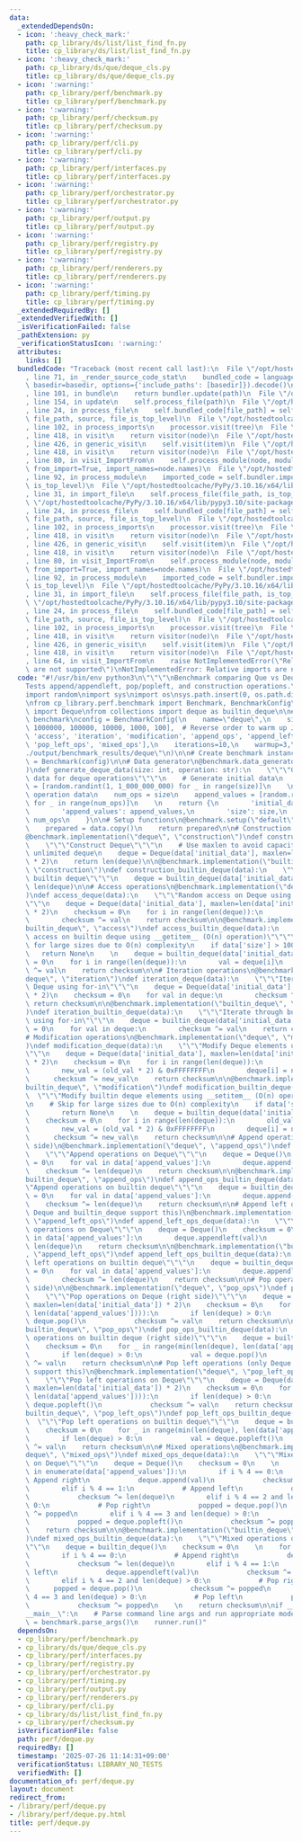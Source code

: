 ```yaml
---
data:
  _extendedDependsOn:
  - icon: ':heavy_check_mark:'
    path: cp_library/ds/list/list_find_fn.py
    title: cp_library/ds/list/list_find_fn.py
  - icon: ':heavy_check_mark:'
    path: cp_library/ds/que/deque_cls.py
    title: cp_library/ds/que/deque_cls.py
  - icon: ':warning:'
    path: cp_library/perf/benchmark.py
    title: cp_library/perf/benchmark.py
  - icon: ':warning:'
    path: cp_library/perf/checksum.py
    title: cp_library/perf/checksum.py
  - icon: ':warning:'
    path: cp_library/perf/cli.py
    title: cp_library/perf/cli.py
  - icon: ':warning:'
    path: cp_library/perf/interfaces.py
    title: cp_library/perf/interfaces.py
  - icon: ':warning:'
    path: cp_library/perf/orchestrator.py
    title: cp_library/perf/orchestrator.py
  - icon: ':warning:'
    path: cp_library/perf/output.py
    title: cp_library/perf/output.py
  - icon: ':warning:'
    path: cp_library/perf/registry.py
    title: cp_library/perf/registry.py
  - icon: ':warning:'
    path: cp_library/perf/renderers.py
    title: cp_library/perf/renderers.py
  - icon: ':warning:'
    path: cp_library/perf/timing.py
    title: cp_library/perf/timing.py
  _extendedRequiredBy: []
  _extendedVerifiedWith: []
  _isVerificationFailed: false
  _pathExtension: py
  _verificationStatusIcon: ':warning:'
  attributes:
    links: []
  bundledCode: "Traceback (most recent call last):\n  File \"/opt/hostedtoolcache/PyPy/3.10.16/x64/lib/pypy3.10/site-packages/onlinejudge_verify/documentation/build.py\"\
    , line 71, in _render_source_code_stat\n    bundled_code = language.bundle(stat.path,\
    \ basedir=basedir, options={'include_paths': [basedir]}).decode()\n  File \"/opt/hostedtoolcache/PyPy/3.10.16/x64/lib/pypy3.10/site-packages/onlinejudge_verify/languages/python.py\"\
    , line 101, in bundle\n    return bundler.update(path)\n  File \"/opt/hostedtoolcache/PyPy/3.10.16/x64/lib/pypy3.10/site-packages/onlinejudge_verify/languages/python_bundle.py\"\
    , line 154, in update\n    self.process_file(path)\n  File \"/opt/hostedtoolcache/PyPy/3.10.16/x64/lib/pypy3.10/site-packages/onlinejudge_verify/languages/python_bundle.py\"\
    , line 24, in process_file\n    self.bundled_code[file_path] = self.process_imports(tree,\
    \ file_path, source, file_is_top_level)\n  File \"/opt/hostedtoolcache/PyPy/3.10.16/x64/lib/pypy3.10/site-packages/onlinejudge_verify/languages/python_bundle.py\"\
    , line 102, in process_imports\n    processor.visit(tree)\n  File \"/opt/hostedtoolcache/PyPy/3.10.16/x64/lib/pypy3.10/ast.py\"\
    , line 418, in visit\n    return visitor(node)\n  File \"/opt/hostedtoolcache/PyPy/3.10.16/x64/lib/pypy3.10/ast.py\"\
    , line 426, in generic_visit\n    self.visit(item)\n  File \"/opt/hostedtoolcache/PyPy/3.10.16/x64/lib/pypy3.10/ast.py\"\
    , line 418, in visit\n    return visitor(node)\n  File \"/opt/hostedtoolcache/PyPy/3.10.16/x64/lib/pypy3.10/site-packages/onlinejudge_verify/languages/python_bundle.py\"\
    , line 80, in visit_ImportFrom\n    self.process_module(node, module_path, file_is_top_level,\
    \ from_import=True, import_names=node.names)\n  File \"/opt/hostedtoolcache/PyPy/3.10.16/x64/lib/pypy3.10/site-packages/onlinejudge_verify/languages/python_bundle.py\"\
    , line 92, in process_module\n    imported_code = self.bundler.import_file(module_path,\
    \ is_top_level)\n  File \"/opt/hostedtoolcache/PyPy/3.10.16/x64/lib/pypy3.10/site-packages/onlinejudge_verify/languages/python_bundle.py\"\
    , line 31, in import_file\n    self.process_file(file_path, is_top_level)\n  File\
    \ \"/opt/hostedtoolcache/PyPy/3.10.16/x64/lib/pypy3.10/site-packages/onlinejudge_verify/languages/python_bundle.py\"\
    , line 24, in process_file\n    self.bundled_code[file_path] = self.process_imports(tree,\
    \ file_path, source, file_is_top_level)\n  File \"/opt/hostedtoolcache/PyPy/3.10.16/x64/lib/pypy3.10/site-packages/onlinejudge_verify/languages/python_bundle.py\"\
    , line 102, in process_imports\n    processor.visit(tree)\n  File \"/opt/hostedtoolcache/PyPy/3.10.16/x64/lib/pypy3.10/ast.py\"\
    , line 418, in visit\n    return visitor(node)\n  File \"/opt/hostedtoolcache/PyPy/3.10.16/x64/lib/pypy3.10/ast.py\"\
    , line 426, in generic_visit\n    self.visit(item)\n  File \"/opt/hostedtoolcache/PyPy/3.10.16/x64/lib/pypy3.10/ast.py\"\
    , line 418, in visit\n    return visitor(node)\n  File \"/opt/hostedtoolcache/PyPy/3.10.16/x64/lib/pypy3.10/site-packages/onlinejudge_verify/languages/python_bundle.py\"\
    , line 80, in visit_ImportFrom\n    self.process_module(node, module_path, file_is_top_level,\
    \ from_import=True, import_names=node.names)\n  File \"/opt/hostedtoolcache/PyPy/3.10.16/x64/lib/pypy3.10/site-packages/onlinejudge_verify/languages/python_bundle.py\"\
    , line 92, in process_module\n    imported_code = self.bundler.import_file(module_path,\
    \ is_top_level)\n  File \"/opt/hostedtoolcache/PyPy/3.10.16/x64/lib/pypy3.10/site-packages/onlinejudge_verify/languages/python_bundle.py\"\
    , line 31, in import_file\n    self.process_file(file_path, is_top_level)\n  File\
    \ \"/opt/hostedtoolcache/PyPy/3.10.16/x64/lib/pypy3.10/site-packages/onlinejudge_verify/languages/python_bundle.py\"\
    , line 24, in process_file\n    self.bundled_code[file_path] = self.process_imports(tree,\
    \ file_path, source, file_is_top_level)\n  File \"/opt/hostedtoolcache/PyPy/3.10.16/x64/lib/pypy3.10/site-packages/onlinejudge_verify/languages/python_bundle.py\"\
    , line 102, in process_imports\n    processor.visit(tree)\n  File \"/opt/hostedtoolcache/PyPy/3.10.16/x64/lib/pypy3.10/ast.py\"\
    , line 418, in visit\n    return visitor(node)\n  File \"/opt/hostedtoolcache/PyPy/3.10.16/x64/lib/pypy3.10/ast.py\"\
    , line 426, in generic_visit\n    self.visit(item)\n  File \"/opt/hostedtoolcache/PyPy/3.10.16/x64/lib/pypy3.10/ast.py\"\
    , line 418, in visit\n    return visitor(node)\n  File \"/opt/hostedtoolcache/PyPy/3.10.16/x64/lib/pypy3.10/site-packages/onlinejudge_verify/languages/python_bundle.py\"\
    , line 64, in visit_ImportFrom\n    raise NotImplementedError(\"Relative imports\
    \ are not supported\")\nNotImplementedError: Relative imports are not supported\n"
  code: "#!/usr/bin/env python3\n\"\"\"\nBenchmark comparing Que vs Deque vs collections.deque.\n\
    Tests append/appendleft, pop/popleft, and construction operations.\n\"\"\"\n\n\
    import random\nimport sys\nimport os\nsys.path.insert(0, os.path.dirname(os.path.dirname(os.path.abspath(__file__))))\n\
    \nfrom cp_library.perf.benchmark import Benchmark, BenchmarkConfig\nfrom cp_library.ds.que.deque_cls\
    \ import Deque\nfrom collections import deque as builtin_deque\n\n# Configure\
    \ benchmark\nconfig = BenchmarkConfig(\n    name=\"deque\",\n    sizes=[10000000,\
    \ 1000000, 100000, 10000, 1000, 100],  # Reverse order to warm up JIT\n    operations=['construction',\
    \ 'access', 'iteration', 'modification', 'append_ops', 'append_left_ops', 'pop_ops',\
    \ 'pop_left_ops', 'mixed_ops'],\n    iterations=10,\n    warmup=3,\n    output_dir=\"\
    ./output/benchmark_results/deque\"\n)\n\n# Create benchmark instance\nbenchmark\
    \ = Benchmark(config)\n\n# Data generator\n@benchmark.data_generator(\"default\"\
    )\ndef generate_deque_data(size: int, operation: str):\n    \"\"\"Generate test\
    \ data for deque operations\"\"\"\n    # Generate initial data\n    initial_data\
    \ = [random.randint(1, 1_000_000_000) for _ in range(size)]\n    \n    # Generate\
    \ operation data\n    num_ops = size\n    append_values = [random.randint(1, 1_000_000_000)\
    \ for _ in range(num_ops)]\n    \n    return {\n        'initial_data': initial_data,\n\
    \        'append_values': append_values,\n        'size': size,\n        'num_ops':\
    \ num_ops\n    }\n\n# Setup functions\n@benchmark.setup(\"default\")\ndef setup(data):\n\
    \    prepared = data.copy()\n    return prepared\n\n# Construction operation\n\
    @benchmark.implementation(\"deque\", \"construction\")\ndef construction_deque(data):\n\
    \    \"\"\"Construct Deque\"\"\"\n    # Use maxlen to avoid capacity issues with\
    \ unlimited deque\n    deque = Deque(data['initial_data'], maxlen=len(data['initial_data'])\
    \ * 2)\n    return len(deque)\n\n@benchmark.implementation(\"builtin_deque\",\
    \ \"construction\")\ndef construction_builtin_deque(data):\n    \"\"\"Construct\
    \ builtin deque\"\"\"\n    deque = builtin_deque(data['initial_data'])\n    return\
    \ len(deque)\n\n# Access operations\n@benchmark.implementation(\"deque\", \"access\"\
    )\ndef access_deque(data):\n    \"\"\"Random access on Deque using __getitem__\"\
    \"\"\n    deque = Deque(data['initial_data'], maxlen=len(data['initial_data'])\
    \ * 2)\n    checksum = 0\n    for i in range(len(deque)):\n        val = deque[i]\n\
    \        checksum ^= val\n    return checksum\n\n@benchmark.implementation(\"\
    builtin_deque\", \"access\")\ndef access_builtin_deque(data):\n    \"\"\"Random\
    \ access on builtin deque using __getitem__ (O(n) operation)\"\"\"\n    # Skip\
    \ for large sizes due to O(n) complexity\n    if data['size'] > 10000:\n     \
    \   return None\n    \n    deque = builtin_deque(data['initial_data'])\n    checksum\
    \ = 0\n    for i in range(len(deque)):\n        val = deque[i]\n        checksum\
    \ ^= val\n    return checksum\n\n# Iteration operations\n@benchmark.implementation(\"\
    deque\", \"iteration\")\ndef iteration_deque(data):\n    \"\"\"Iterate through\
    \ Deque using for-in\"\"\"\n    deque = Deque(data['initial_data'], maxlen=len(data['initial_data'])\
    \ * 2)\n    checksum = 0\n    for val in deque:\n        checksum ^= val\n   \
    \ return checksum\n\n@benchmark.implementation(\"builtin_deque\", \"iteration\"\
    )\ndef iteration_builtin_deque(data):\n    \"\"\"Iterate through builtin deque\
    \ using for-in\"\"\"\n    deque = builtin_deque(data['initial_data'])\n    checksum\
    \ = 0\n    for val in deque:\n        checksum ^= val\n    return checksum\n\n\
    # Modification operations\n@benchmark.implementation(\"deque\", \"modification\"\
    )\ndef modification_deque(data):\n    \"\"\"Modify Deque elements using __setitem__\"\
    \"\"\n    deque = Deque(data['initial_data'], maxlen=len(data['initial_data'])\
    \ * 2)\n    checksum = 0\n    for i in range(len(deque)):\n        old_val = deque[i]\n\
    \        new_val = (old_val * 2) & 0xFFFFFFFF\n        deque[i] = new_val\n  \
    \      checksum ^= new_val\n    return checksum\n\n@benchmark.implementation(\"\
    builtin_deque\", \"modification\")\ndef modification_builtin_deque(data):\n  \
    \  \"\"\"Modify builtin deque elements using __setitem__ (O(n) operation)\"\"\"\
    \n    # Skip for large sizes due to O(n) complexity\n    if data['size'] > 10000:\n\
    \        return None\n    \n    deque = builtin_deque(data['initial_data'])\n\
    \    checksum = 0\n    for i in range(len(deque)):\n        old_val = deque[i]\n\
    \        new_val = (old_val * 2) & 0xFFFFFFFF\n        deque[i] = new_val\n  \
    \      checksum ^= new_val\n    return checksum\n\n# Append operations (right\
    \ side)\n@benchmark.implementation(\"deque\", \"append_ops\")\ndef append_ops_deque(data):\n\
    \    \"\"\"Append operations on Deque\"\"\"\n    deque = Deque()\n    checksum\
    \ = 0\n    for val in data['append_values']:\n        deque.append(val)\n    \
    \    checksum ^= len(deque)\n    return checksum\n\n@benchmark.implementation(\"\
    builtin_deque\", \"append_ops\")\ndef append_ops_builtin_deque(data):\n    \"\"\
    \"Append operations on builtin deque\"\"\"\n    deque = builtin_deque()\n    checksum\
    \ = 0\n    for val in data['append_values']:\n        deque.append(val)\n    \
    \    checksum ^= len(deque)\n    return checksum\n\n# Append left operations (only\
    \ Deque and builtin_deque support this)\n@benchmark.implementation(\"deque\",\
    \ \"append_left_ops\")\ndef append_left_ops_deque(data):\n    \"\"\"Append left\
    \ operations on Deque\"\"\"\n    deque = Deque()\n    checksum = 0\n    for val\
    \ in data['append_values']:\n        deque.appendleft(val)\n        checksum ^=\
    \ len(deque)\n    return checksum\n\n@benchmark.implementation(\"builtin_deque\"\
    , \"append_left_ops\")\ndef append_left_ops_builtin_deque(data):\n    \"\"\"Append\
    \ left operations on builtin deque\"\"\"\n    deque = builtin_deque()\n    checksum\
    \ = 0\n    for val in data['append_values']:\n        deque.appendleft(val)\n\
    \        checksum ^= len(deque)\n    return checksum\n\n# Pop operations (right\
    \ side)\n\n@benchmark.implementation(\"deque\", \"pop_ops\")\ndef pop_ops_deque(data):\n\
    \    \"\"\"Pop operations on Deque (right side)\"\"\"\n    deque = Deque(data['initial_data'],\
    \ maxlen=len(data['initial_data']) * 2)\n    checksum = 0\n    for _ in range(min(len(deque),\
    \ len(data['append_values']))):\n        if len(deque) > 0:\n            val =\
    \ deque.pop()\n            checksum ^= val\n    return checksum\n\n@benchmark.implementation(\"\
    builtin_deque\", \"pop_ops\")\ndef pop_ops_builtin_deque(data):\n    \"\"\"Pop\
    \ operations on builtin deque (right side)\"\"\"\n    deque = builtin_deque(data['initial_data'])\n\
    \    checksum = 0\n    for _ in range(min(len(deque), len(data['append_values']))):\n\
    \        if len(deque) > 0:\n            val = deque.pop()\n            checksum\
    \ ^= val\n    return checksum\n\n# Pop left operations (only Deque and builtin_deque\
    \ support this)\n@benchmark.implementation(\"deque\", \"pop_left_ops\")\ndef pop_left_ops_deque(data):\n\
    \    \"\"\"Pop left operations on Deque\"\"\"\n    deque = Deque(data['initial_data'],\
    \ maxlen=len(data['initial_data']) * 2)\n    checksum = 0\n    for _ in range(min(len(deque),\
    \ len(data['append_values']))):\n        if len(deque) > 0:\n            val =\
    \ deque.popleft()\n            checksum ^= val\n    return checksum\n\n@benchmark.implementation(\"\
    builtin_deque\", \"pop_left_ops\")\ndef pop_left_ops_builtin_deque(data):\n  \
    \  \"\"\"Pop left operations on builtin deque\"\"\"\n    deque = builtin_deque(data['initial_data'])\n\
    \    checksum = 0\n    for _ in range(min(len(deque), len(data['append_values']))):\n\
    \        if len(deque) > 0:\n            val = deque.popleft()\n            checksum\
    \ ^= val\n    return checksum\n\n# Mixed operations\n@benchmark.implementation(\"\
    deque\", \"mixed_ops\")\ndef mixed_ops_deque(data):\n    \"\"\"Mixed operations\
    \ on Deque\"\"\"\n    deque = Deque()\n    checksum = 0\n    \n    for i, val\
    \ in enumerate(data['append_values']):\n        if i % 4 == 0:\n            #\
    \ Append right\n            deque.append(val)\n            checksum ^= len(deque)\n\
    \        elif i % 4 == 1:\n            # Append left\n            deque.appendleft(val)\n\
    \            checksum ^= len(deque)\n        elif i % 4 == 2 and len(deque) >\
    \ 0:\n            # Pop right\n            popped = deque.pop()\n            checksum\
    \ ^= popped\n        elif i % 4 == 3 and len(deque) > 0:\n            # Pop left\n\
    \            popped = deque.popleft()\n            checksum ^= popped\n    \n\
    \    return checksum\n\n@benchmark.implementation(\"builtin_deque\", \"mixed_ops\"\
    )\ndef mixed_ops_builtin_deque(data):\n    \"\"\"Mixed operations on builtin deque\"\
    \"\"\n    deque = builtin_deque()\n    checksum = 0\n    \n    for i, val in enumerate(data['append_values']):\n\
    \        if i % 4 == 0:\n            # Append right\n            deque.append(val)\n\
    \            checksum ^= len(deque)\n        elif i % 4 == 1:\n            # Append\
    \ left\n            deque.appendleft(val)\n            checksum ^= len(deque)\n\
    \        elif i % 4 == 2 and len(deque) > 0:\n            # Pop right\n      \
    \      popped = deque.pop()\n            checksum ^= popped\n        elif i %\
    \ 4 == 3 and len(deque) > 0:\n            # Pop left\n            popped = deque.popleft()\n\
    \            checksum ^= popped\n    \n    return checksum\n\nif __name__ == \"\
    __main__\":\n    # Parse command line args and run appropriate mode\n    runner\
    \ = benchmark.parse_args()\n    runner.run()"
  dependsOn:
  - cp_library/perf/benchmark.py
  - cp_library/ds/que/deque_cls.py
  - cp_library/perf/interfaces.py
  - cp_library/perf/registry.py
  - cp_library/perf/orchestrator.py
  - cp_library/perf/timing.py
  - cp_library/perf/output.py
  - cp_library/perf/renderers.py
  - cp_library/perf/cli.py
  - cp_library/ds/list/list_find_fn.py
  - cp_library/perf/checksum.py
  isVerificationFile: false
  path: perf/deque.py
  requiredBy: []
  timestamp: '2025-07-26 11:14:31+09:00'
  verificationStatus: LIBRARY_NO_TESTS
  verifiedWith: []
documentation_of: perf/deque.py
layout: document
redirect_from:
- /library/perf/deque.py
- /library/perf/deque.py.html
title: perf/deque.py
---
```

